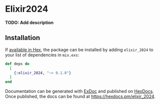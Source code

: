 # Elixir2024

**TODO: Add description**

## Installation

If [available in Hex](https://hex.pm/docs/publish), the package can be installed
by adding `elixir_2024` to your list of dependencies in `mix.exs`:

```elixir
def deps do
  [
    {:elixir_2024, "~> 0.1.0"}
  ]
end
```

Documentation can be generated with [ExDoc](https://github.com/elixir-lang/ex_doc)
and published on [HexDocs](https://hexdocs.pm). Once published, the docs can
be found at <https://hexdocs.pm/elixir_2024>.

